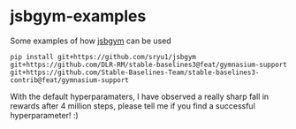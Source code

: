 # jsbgym-examples
Some examples of how [jsbgym](https://github.com/sryu1/jsbgym) can be used

```console
pip install git+https://github.com/sryu1/jsbgym git+https://github.com/DLR-RM/stable-baselines3@feat/gymnasium-support git+https://github.com/Stable-Baselines-Team/stable-baselines3-contrib@feat/gymnasium-support
```
With the default hyperparamaters, I have observed a really sharp fall in rewards after 4 million steps, please tell me if you find a successful hyperparameter! :)

